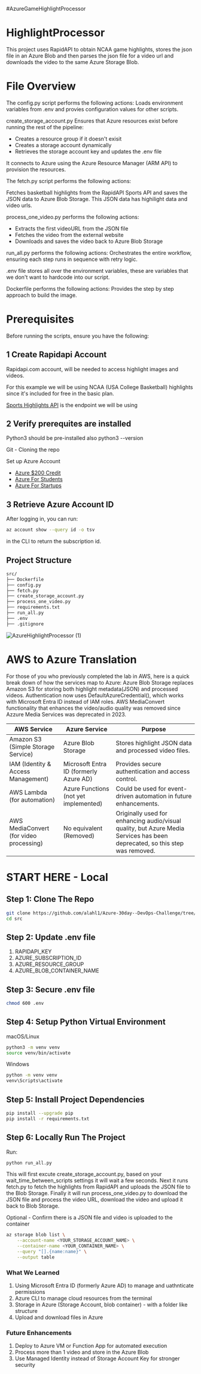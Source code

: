 #AzureGameHighlightProcessor

# HighlightProcessor
This project uses RapidAPI to obtain NCAA game highlights, stores the json file in an Azure Blob and then parses the json file for a video url and downloads the video to the same Azure Storage Blob.

# File Overview

The config.py script performs the following actions:
Loads environment variables from .env and provies configuration values for other scripts.

create_storage_account.py
Ensures that Azure resources exist before running the rest of the pipeline:
- Creates a resource group if it doesn't exisit
- Creates a storage account dynamically
- Retrieves the storage account key and updates the .env file

It connects to Azure using the Azure Resource Manager (ARM API) to provision the resources.

The fetch.py script performs the following actions:

Fetches basketball highlights from the RapidAPI Sports API and saves the JSON data to Azure Blob Storage.
This JSON data has highilight data and video urls.

process_one_video.py performs the following actions:

- Extracts the first videoURL from the JSON file
- Fetches the video from the external website
- Downloads and saves the video back to Azure Blob Storage

run_all.py performs the following actions:
Orchestrates the entire workflow, ensuring each step runs in sequence with retry logic.

.env file stores all over the environment variables, these are variables that we don't want to hardcode into our script.

Dockerfile performs the following actions:
Provides the step by step approach to build the image.

# Prerequisites
Before running the scripts, ensure you have the following:

## **1** Create Rapidapi Account
Rapidapi.com account, will be needed to access highlight images and videos.

For this example we will be using NCAA (USA College Basketball) highlights since it's included for free in the basic plan.

[Sports Highlights API](https://rapidapi.com/highlightly-api-highlightly-api-default/api/sport-highlights-api/playground/apiendpoint_16dd5813-39c6-43f0-aebe-11f891fe5149) is the endpoint we will be using 

## **2** Verify prerequites are installed 

Python3 should be pre-installed also python3 --version

Git - Cloning the repo

Set up Azure Account
- [Azure $200 Credit](https://azure.microsoft.com/en-us/pricing/purchase-options/azure-account/search?ef_id=_k_Cj0KCQiA-5a9BhCBARIsACwMkJ67jIcqe3S-QU-D_O1aHxhjC1WkH61u0loQD0H5-tu3OJsRpoy8uz4aAnepEALw_wcB_k_&OCID=AIDcmm5edswduu_SEM__k_Cj0KCQiA-5a9BhCBARIsACwMkJ67jIcqe3S-QU-D_O1aHxhjC1WkH61u0loQD0H5-tu3OJsRpoy8uz4aAnepEALw_wcB_k_&gad_source=1&gclid=Cj0KCQiA-5a9BhCBARIsACwMkJ67jIcqe3S-QU-D_O1aHxhjC1WkH61u0loQD0H5-tu3OJsRpoy8uz4aAnepEALw_wcB)
- [Azure For Students](https://azure.microsoft.com/en-us/free/students)
- [Azure For Startups](https://www.microsoft.com/en-us/startups)

## **3** Retrieve Azure Account ID

After logging in, you can run:
```bash
az account show --query id -o tsv
```
in the CLI to return the subscription id.

## **Project Structure**
```bash
src/
├── Dockerfile
├── config.py
├── fetch.py
├── create_storage_account.py
├── process_one_video.py
├── requirements.txt
├── run_all.py
├── .env
├── .gitignore
```
![AzureHighlightProcessor (1)](https://github.com/user-attachments/assets/7dff7f2c-4386-4f22-ab64-c7e0a5b06895)

# AWS to Azure Translation

For those of you who previously completed the lab in AWS, here is a quick break down of how the services map to Azure:
Azure Blob Storage replaces Amazon S3 for storing both highlight metadata(JSON) and processed videos.
Authentication now uses DefaultAzureCredential(), which works with Microsoft Entra ID instead of IAM roles.
AWS MediaConvert functionality that enhances the video/audio quality was removed since Azzure Media Services was deprecated in 2023.

| **AWS Service**                              | **Azure Service**                         | **Purpose** |
|----------------------------------------------|---------------------------------------------|-------------|
| Amazon S3 (Simple Storage Service)          | Azure Blob Storage                         | Stores highlight JSON data and processed video files. |
| IAM (Identity & Access Management)          | Microsoft Entra ID (formerly Azure AD)     | Provides secure authentication and access control. |
| AWS Lambda (for automation)                 | Azure Functions (not yet implemented)      | Could be used for event-driven automation in future enhancements. |
| AWS MediaConvert (for video processing)     | No equivalent (Removed)                    | Originally used for enhancing audio/visual quality, but Azure Media Services has been deprecated, so this step was removed. |


# START HERE - Local
## **Step 1: Clone The Repo**
```bash
git clone https://github.com/alahl1/Azure-30day--DevOps-Challenge/tree/main/Projects/Week2/AzureHighlightProcessor
cd src
```
## **Step 2: Update .env file**
1. RAPIDAPI_KEY
2. AZURE_SUBSCRIPTION_ID
3. AZURE_RESOURCE_GROUP
4. AZURE_BLOB_CONTAINER_NAME

## **Step 3: Secure .env file**
```bash
chmod 600 .env
```

## **Step 4: Setup Python Virtual Environment**
macOS/Linux
```bash
python3 -m venv venv
source venv/bin/activate
```

Windows
```bash
python -m venv venv
venv\Scripts\activate
```

## **Step 5: Install Project Dependencies**
```bash
pip install --upgrade pip
pip install -r requirements.txt
```

## **Step 6: Locally Run The Project**
Run:
```bash
python run_all.py
```
           
This will first excute create_storage_account.py, based on your wait_time_between_scripts settings it will wait a few seconds.
Next it runs fetch.py to fetch the highlights from RapidAPI and uploads the JSON file to the Blob Storage.
Finally it will run process_one_video.py to download the JSON file and process the video URL, download the video and upload it back to Blob Storage.

Optional - Confirm there is a JSON file and video is uploaded to the container
```bash
az storage blob list \
    --account-name <YOUR_STORAGE_ACCOUNT_NAME> \
    --container-name <YOUR_CONTAINER_NAME> \
    --query "[].{name:name}" \
    --output table
```

### **What We Learned**
1. Using Microsoft Entra ID (formerly Azure AD) to manage and uathnticate permissions
2. Azure CLI to manage cloud resources from the terminal
3. Storage in Azure (Storage Account, blob container) - with a folder like structure
4. Upload and download files in Azure

### **Future Enhancements**
1. Deploy to Azure VM or Function App for automated execution
2. Process more than 1 video and store in the Azure Blob
3. Use Managed Identity instead of Storage Account Key for stronger security
